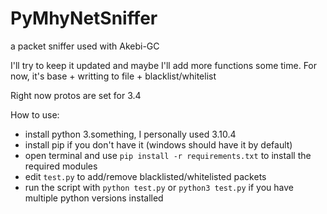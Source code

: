 # PyMhyNetSniffer
a packet sniffer used with Akebi-GC

I'll try to keep it updated and maybe I'll add more functions some time.
For now, it's base + writting to file + blacklist/whitelist

Right now protos are set for 3.4

How to use:
- install python 3.something, I personally used 3.10.4
- install pip if you don't have it (windows should have it by default)
- open terminal and use `pip install -r requirements.txt` to install the required modules
- edit `test.py` to add/remove blacklisted/whitelisted packets
- run the script with `python test.py` or `python3 test.py` if you have multiple python versions installed

